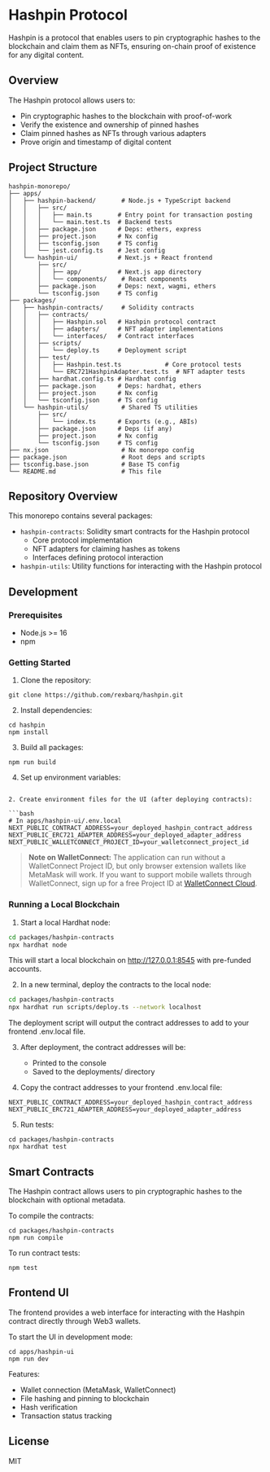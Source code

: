 # Hashpin Protocol

Hashpin is a protocol that enables users to pin cryptographic hashes to the blockchain and claim them as NFTs, ensuring on-chain proof of existence for any digital content.

## Overview

The Hashpin protocol allows users to:
- Pin cryptographic hashes to the blockchain with proof-of-work
- Verify the existence and ownership of pinned hashes
- Claim pinned hashes as NFTs through various adapters
- Prove origin and timestamp of digital content

## Project Structure

```
hashpin-monorepo/
├── apps/
│   ├── hashpin-backend/       # Node.js + TypeScript backend
│   │   ├── src/
│   │   │   ├── main.ts       # Entry point for transaction posting
│   │   │   └── main.test.ts  # Backend tests
│   │   ├── package.json      # Deps: ethers, express
│   │   ├── project.json      # Nx config
│   │   ├── tsconfig.json     # TS config
│   │   └── jest.config.ts    # Jest config
│   └── hashpin-ui/           # Next.js + React frontend
│       ├── src/
│       │   ├── app/          # Next.js app directory
│       │   └── components/    # React components
│       ├── package.json      # Deps: next, wagmi, ethers
│       └── tsconfig.json     # TS config
├── packages/
│   ├── hashpin-contracts/     # Solidity contracts
│   │   ├── contracts/
│   │   │   ├── Hashpin.sol   # Hashpin protocol contract
│   │   │   ├── adapters/     # NFT adapter implementations
│   │   │   └── interfaces/   # Contract interfaces
│   │   ├── scripts/
│   │   │   └── deploy.ts     # Deployment script
│   │   ├── test/
│   │   │   ├── Hashpin.test.ts            # Core protocol tests
│   │   │   └── ERC721HashpinAdapter.test.ts  # NFT adapter tests
│   │   ├── hardhat.config.ts # Hardhat config
│   │   ├── package.json      # Deps: hardhat, ethers
│   │   ├── project.json      # Nx config
│   │   └── tsconfig.json     # TS config
│   └── hashpin-utils/         # Shared TS utilities
│       ├── src/
│       │   └── index.ts      # Exports (e.g., ABIs)
│       ├── package.json      # Deps (if any)
│       ├── project.json      # Nx config
│       └── tsconfig.json     # TS config
├── nx.json                    # Nx monorepo config
├── package.json               # Root deps and scripts
├── tsconfig.base.json         # Base TS config
└── README.md                  # This file
```

## Repository Overview

This monorepo contains several packages:

- `hashpin-contracts`: Solidity smart contracts for the Hashpin protocol
  - Core protocol implementation
  - NFT adapters for claiming hashes as tokens
  - Interfaces defining protocol interaction
- `hashpin-utils`: Utility functions for interacting with the Hashpin protocol

## Development

### Prerequisites

- Node.js >= 16
- npm

### Getting Started

1. Clone the repository:
```
git clone https://github.com/rexbarq/hashpin.git
```

2. Install dependencies:
```
cd hashpin
npm install
```

3. Build all packages:
```
npm run build
```

4. Set up environment variables:
```

2. Create environment files for the UI (after deploying contracts):

```bash
# In apps/hashpin-ui/.env.local
NEXT_PUBLIC_CONTRACT_ADDRESS=your_deployed_hashpin_contract_address
NEXT_PUBLIC_ERC721_ADAPTER_ADDRESS=your_deployed_adapter_address
NEXT_PUBLIC_WALLETCONNECT_PROJECT_ID=your_walletconnect_project_id
```

> **Note on WalletConnect:** The application can run without a WalletConnect Project ID, but only browser extension wallets like MetaMask will work. If you want to support mobile wallets through WalletConnect, sign up for a free Project ID at [WalletConnect Cloud](https://cloud.walletconnect.com/).

### Running a Local Blockchain

1. Start a local Hardhat node:
```bash
cd packages/hashpin-contracts
npx hardhat node
```

This will start a local blockchain on http://127.0.0.1:8545 with pre-funded accounts.

2. In a new terminal, deploy the contracts to the local node:
```bash
cd packages/hashpin-contracts
npx hardhat run scripts/deploy.ts --network localhost
```

The deployment script will output the contract addresses to add to your frontend .env.local file.

3. After deployment, the contract addresses will be:
   - Printed to the console
   - Saved to the deployments/ directory

4. Copy the contract addresses to your frontend .env.local file:
```
NEXT_PUBLIC_CONTRACT_ADDRESS=your_deployed_hashpin_contract_address
NEXT_PUBLIC_ERC721_ADAPTER_ADDRESS=your_deployed_adapter_address
```

5. Run tests:
```
cd packages/hashpin-contracts
npx hardhat test
```

## Smart Contracts

The Hashpin contract allows users to pin cryptographic hashes to the blockchain with optional metadata.

To compile the contracts:
```
cd packages/hashpin-contracts
npm run compile
```

To run contract tests:
```
npm test
```

## Frontend UI

The frontend provides a web interface for interacting with the Hashpin contract directly through Web3 wallets.

To start the UI in development mode:
```
cd apps/hashpin-ui
npm run dev
```

Features:
- Wallet connection (MetaMask, WalletConnect)
- File hashing and pinning to blockchain
- Hash verification
- Transaction status tracking

## License

MIT
